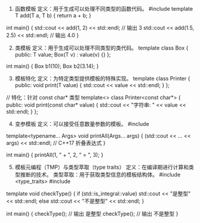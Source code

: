 1. 函数模板
定义：用于生成可以处理不同类型的函数代码。
#include <iostream>
template<typename T>
T add(T a, T b) {
    return a + b;
}

int main() {
    std::cout << add(1, 2) << std::endl;       // 输出 3
    std::cout << add(1.5, 2.5) << std::endl;   // 输出 4.0
}

2. 类模板
定义：用于生成可以处理不同类型的类代码。
template<typename T>
class Box {
public:
    T value;
    Box(T v) : value(v) {}
};

int main() {
    Box<int> b1(10);
    Box<double> b2(3.14);
}

3. 模板特化
定义：为特定类型提供模板的特殊实现。
template<typename T>
class Printer {
public:
    void print(T value) {
        std::cout << value << std::endl;
    }
};

// 特化：针对 const char* 类型
template<>
class Printer<const char*> {
public:
    void print(const char* value) {
        std::cout << "字符串: " << value << std::endl;
    }
};

4. 变参模板
定义：可以接受任意数量参数的模板。
#include <iostream>

template<typename... Args>
void printAll(Args... args) {
    (std::cout << ... << args) << std::endl; // C++17 折叠表达式
}

int main() {
    printAll(1, " + ", 2, " = ", 3);
}

5. 模板元编程（TMP）与类型萃取（type traits）
定义：在编译期进行计算和类型推断的技术。
类型萃取：用于获取类型信息的模板结构体。
#include <type_traits>
#include <iostream>

template<typename T>
void checkType() {
    if (std::is_integral<T>::value)
        std::cout << "是整型" << std::endl;
    else
        std::cout << "不是整型" << std::endl;
}

int main() {
    checkType<int>();      // 输出 是整型
    checkType<double>();   // 输出 不是整型
}
